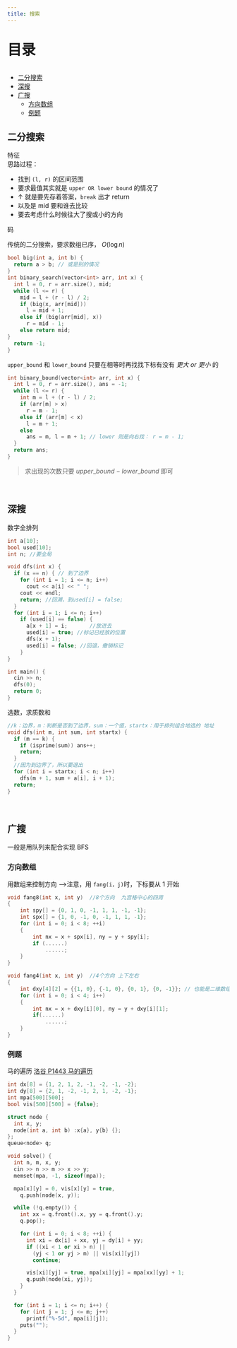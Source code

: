 ```yaml
---
title: 搜索
---
```


<p style="font-size: 32px; font-weight: bold;">目录</p>

<!-- @import "[TOC]" {cmd="toc" depthFrom=2 depthTo=6 orderedList=false} -->

<!-- code_chunk_output -->

- [二分搜索](#二分搜索)
- [深搜](#深搜)
- [广搜](#广搜)
  - [方向数组](#方向数组)
  - [例题](#例题)

<!-- /code_chunk_output -->

## 二分搜索

<div class="h5">特征</div>

<div class="h5">思路过程：</div>

- 找到 `(l, r)` 的区间范围
- 要求最值其实就是 `upper OR lower bound` 的情况了
- $\uparrow$ 就是要先存着答案，`break` 出才 return
- 以及是 mid 要和谁去比较
- 要去考虑什么时候往大了搜或小的方向

<div class="h5">码</div>

传统的二分搜索，要求数组已序， $O(\log n)$

```cpp {.line-numbers}
bool big(int a, int b) {
  return a > b; // 或是别的情况
}
int binary_search(vector<int> arr, int x) {
  int l = 0, r = arr.size(), mid;
  while (l <= r) {
    mid = l + (r - l) / 2;
    if (big(x, arr[mid]))
      l = mid + 1;
    else if (big(arr[mid], x))
      r = mid - 1;
    else return mid;
}
  return -1;
}
```

`upper_bound` 和 `lower_bound` 只要在相等时再找找下标有没有 _更大 or 更小_ 的

```cpp {.line-numbers}
int binary_bound(vector<int> arr, int x) {
  int l = 0, r = arr.size(), ans = -1;
  while (l <= r) {
    int m = l + (r - l) / 2;
    if (arr[m] > x)
      r = m - 1;
    else if (arr[m] < x)
      l = m + 1;
    else
      ans = m, l = m + 1; // lower 则是向右找： r = m - 1;
  }
  return ans;
}
```

> 求出现的次数只要 $upper\_bound - lower\_bound$ 即可

<br>

## 深搜

数字全排列

```cpp {.line-numbers}
int a[10];
bool used[10];
int n; //要全局

void dfs(int x) {
  if (x == n) { // 到了边界
    for (int i = 1; i <= n; i++)
      cout << a[i] << " ";
    cout << endl;
    return; //回溯，到used[i] = false;
  }
  for (int i = 1; i <= n; i++)
    if (used[i] == false) {
      a[x + 1] = i;       //放进去
      used[i] = true; //标记已经放的位置
      dfs(x + 1);
      used[i] = false; //回退，撤销标记
    }
}

int main() {
  cin >> n;
  dfs(0);
  return 0;
}
```

选数，求质数和

```cpp {.line-numbers}
//k：边界，m：判断是否到了边界，sum：一个值，startx：用于排列组合地选的 地址
void dfs(int m, int sum, int startx) {
  if (m == k) {
    if (isprime(sum)) ans++;
    return;
  }
  //因为到边界了，所以要退出
  for (int i = startx; i < n; i++)
    dfs(m + 1, sum + a[i], i + 1);
  return;
}
```

<br>

## 广搜

一般是用队列来配合实现 BFS

### 方向数组

用数组来控制方向 —>注意，用 `fang(i，j)`时，下标要从 1 开始

```cpp {.line-numbers}
void fang8(int x, int y)  //8个方向  九宫格中心的四周
{
    int spy[] = {0, 1, 0, -1, 1, 1, -1, -1};
    int spx[] = {1, 0, -1, 0, -1, 1, 1, -1};
    for (int i = 0; i < 8; ++i)
    {
        int nx = x + spx[i], ny = y + spy[i];
        if (......)
            ......;
    }
}
```

```cpp {.line-numbers}
void fang4(int x, int y)  //4个方向 上下左右
{
    int dxy[4][2] = {{1, 0}, {-1, 0}, {0, 1}, {0, -1}}; // 也能是二维数组
    for (int i = 0; i < 4; i++)
    {
        int nx = x + dxy[i][0], ny = y + dxy[i][1];
        if(......)
            ......;
    }
}
```

### 例题

马的遍历 [洛谷 P1443 马的遍历](https://www.luogu.com.cn/problem/P1443)

```cpp {.line-numbers}
int dx[8] = {1, 2, 1, 2, -1, -2, -1, -2};
int dy[8] = {2, 1, -2, -1, 2, 1, -2, -1};
int mpa[500][500];
bool vis[500][500] = {false};

struct node {
  int x, y;
  node(int a, int b) :x{a}, y{b} {};
};
queue<node> q;

void solve() {
  int n, m, x, y;
  cin >> n >> m >> x >> y;
  memset(mpa, -1, sizeof(mpa));

  mpa[x][y] = 0, vis[x][y] = true,
    q.push(node(x, y));

  while (!q.empty()) {
    int xx = q.front().x, yy = q.front().y;
    q.pop();

    for (int i = 0; i < 8; ++i) {
      int xi = dx[i] + xx, yj = dy[i] + yy;
      if ((xi < 1 or xi > n) ||
        (yj < 1 or yj > m) || vis[xi][yj])
        continue;

      vis[xi][yj] = true, mpa[xi][yj] = mpa[xx][yy] + 1;
      q.push(node(xi, yj));
    }
  }

  for (int i = 1; i <= n; i++) {
    for (int j = 1; j <= m; j++)
      printf("%-5d", mpa[i][j]);
    puts("");
  }
}
```

